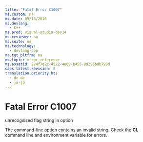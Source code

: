 ```yaml
---
title: "Fatal Error C1007"
ms.custom: na
ms.date: 09/18/2016
ms.devlang: 
  - C++
ms.prod: visual-studio-dev14
ms.reviewer: na
ms.suite: na
ms.technology: 
  - devlang-cpp
ms.tgt_pltfrm: na
ms.topic: error-reference
ms.assetid: 224f7e2c-4522-4e09-b455-8d293bdb799d
caps.latest.revision: 8
translation.priority.ht: 
  - de-de
  - ja-jp
---
```

# Fatal Error C1007
unrecognized flag string in option  
  
 The command-line option contains an invalid string. Check the **CL** command line and environment variable for errors.